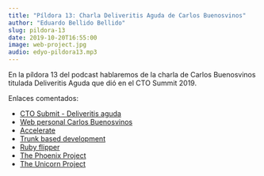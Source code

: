 ```yaml
---
title: "Píldora 13: Charla Deliveritis Aguda de Carlos Buenosvinos"
author: "Eduardo Bellido Bellido"
slug: pildora-13
date: 2019-10-20T16:55:00
image: web-project.jpg
audio: edyo-pildora13.mp3
---
```


En la píldora 13 del podcast hablaremos de la charla de Carlos Buenosvinos titulada Deliveritis Aguda que dió en el CTO Summit 2019.

<!--more-->

Enlaces comentados:

- [CTO Submit - Deliveritis aguda](https://www.youtube.com/watch?v=vGCowJY5QCQ)
- [Web personal Carlos Buenosvinos](https://carlosbuenosvinos.com/)
- [Accelerate](https://amzn.to/315UEH8)
- [Trunk based development](https://trunkbaseddevelopment.com/)
- [Ruby flipper](https://github.com/jnunemaker/flipper)
- [The Phoenix Project](https://amzn.to/314WqZ9)
- [The Unicorn Project](https://amzn.to/35y5byi)
